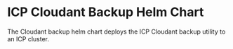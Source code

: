 # ICP Cloudant Backup Helm Chart

The Cloudant backup helm chart deploys the ICP Cloudant backup utility to an ICP cluster.
